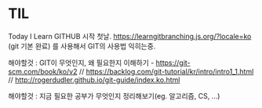 # TIL
Today I Learn
GITHUB 시작 첫날. 
https://learngitbranching.js.org/?locale=ko 
(git 기본 완료)
를 사용해서 GIT의 사용법 익히는중. 

해야할것 : GIT이 무엇인지, 왜 필요한지 이해하기  - https://git-scm.com/book/ko/v2  // https://backlog.com/git-tutorial/kr/intro/intro1_1.html // http://rogerdudler.github.io/git-guide/index.ko.html

해야할것 : 지금 필요한 공부가 무엇인지 정리해보기(eg. 알고리즘, CS, ...)
